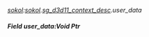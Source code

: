 _[sokol](../../modules/sokol/sokol-module.md):[sokol](../../modules/sokol/sokol-module.md).[sg\_d3d11\_context\_desc](../../modules/sokol/sokol-sg_d3d11_context_desc.md).user\_data_
##### Field user\_data:Void Ptr
